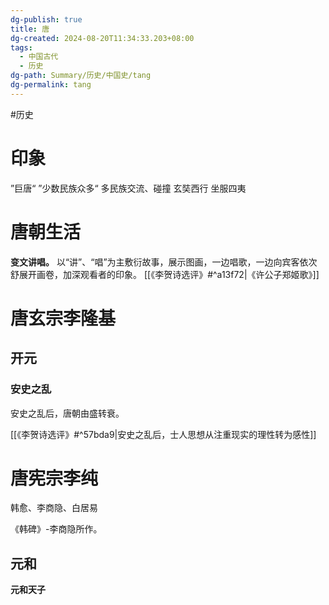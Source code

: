 ```yaml
---
dg-publish: true
title: 唐
dg-created: 2024-08-20T11:34:33.203+08:00
tags:
  - 中国古代
  - 历史
dg-path: Summary/历史/中国史/tang
dg-permalink: tang
---
```




#历史

# 印象

”巨唐“
”少数民族众多“
多民族交流、碰撞
玄奘西行
坐服四夷

# 唐朝生活


**变文讲唱。** 以“讲”、“唱”为主敷衍故事，展示图画，一边唱歌，一边向宾客依次舒展开画卷，加深观看者的印象。  [[《李贺诗选评》#^a13f72|《许公子郑姬歌》]]


# 唐玄宗李隆基

## 开元
### 安史之乱

安史之乱后，唐朝由盛转衰。

[[《李贺诗选评》#^57bda9|安史之乱后，士人思想从注重现实的理性转为感性]]



# 唐宪宗李纯


韩愈、李商隐、白居易

《韩碑》-李商隐所作。

## 元和

**元和天子**
